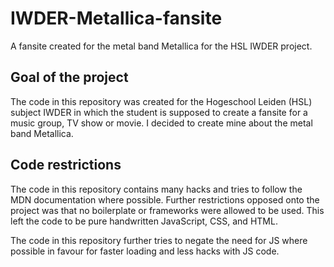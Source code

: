 # IWDER-Metallica-fansite
A fansite created for the metal band Metallica for the HSL IWDER project.

## Goal of the project

The code in this repository was created for the Hogeschool Leiden (HSL) subject IWDER in which the student is supposed to create a fansite for a music group, TV show or movie.
I decided to create mine about the metal band Metallica.

## Code restrictions

The code in this repository contains many hacks and tries to follow the MDN documentation where possible. Further restrictions opposed onto the project was that no boilerplate or frameworks were allowed to be used. This left the code to be pure handwritten JavaScript, CSS, and HTML.

The code in this repository further tries to negate the need for JS where possible in favour for faster loading and less hacks with JS code.
